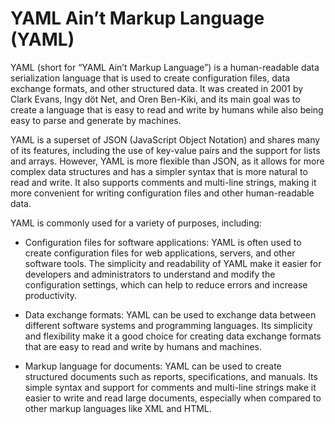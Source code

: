 # YAML Ain’t Markup Language (YAML)

YAML (short for “YAML Ain’t Markup Language”) is a human-readable data serialization language that is used to create configuration files, data exchange formats, and other structured data. It was created in 2001 by Clark Evans, Ingy döt Net, and Oren Ben-Kiki, and its main goal was to create a language that is easy to read and write by humans while also being easy to parse and generate by machines.

YAML is a superset of JSON (JavaScript Object Notation) and shares many of its features, including the use of key-value pairs and the support for lists and arrays. However, YAML is more flexible than JSON, as it allows for more complex data structures and has a simpler syntax that is more natural to read and write. It also supports comments and multi-line strings, making it more convenient for writing configuration files and other human-readable data.

YAML is commonly used for a variety of purposes, including:

* Configuration files for software applications: YAML is often used to create configuration files for web applications, servers, and other software tools. The simplicity and readability of YAML make it easier for developers and administrators to understand and modify the configuration settings, which can help to reduce errors and increase productivity.

* Data exchange formats: YAML can be used to exchange data between different software systems and programming languages. Its simplicity and flexibility make it a good choice for creating data exchange formats that are easy to read and write by humans and machines.

* Markup language for documents: YAML can be used to create structured documents such as reports, specifications, and manuals. Its simple syntax and support for comments and multi-line strings make it easier to write and read large documents, especially when compared to other markup languages like XML and HTML.
